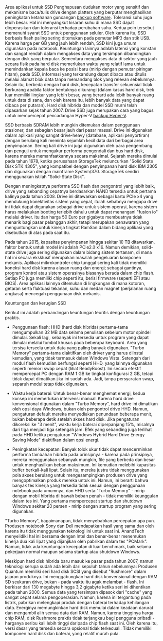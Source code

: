 Area aplikasi untuk SSD
Penghapusan dudukan motor yang sensitif dan mekanisme baca/tulis drive dengan platters yang berputar menghasilkan peningkatan ketahanan guncangan [backup software](https://backupchain.com/en/backupchain/). Toleransi suhu juga lebih besar. Hal ini menyangkut kisaran suhu di mana SSD dapat dioperasikan dan toleransi terhadap perubahan suhu. Kedua poin tersebut memenuhi syarat SSD untuk penggunaan seluler. Oleh karena itu, SSD berbasis flash paling sering ditemukan pada pemutar MP3 dan stik USB. Karena harga per GB yang jauh lebih rendah, SSD kini juga umum digunakan pada notebook. Keuntungan lainnya adalah latensi yang konstan dan sangat rendah dalam mengakses data yang tersimpan dibandingkan dengan disk yang berputar. Sementara mengakses data di sektor yang jauh secara fisik pada hard disk memerlukan waktu yang relatif lama untuk memindahkan kepala baca ke posisi baru (mirip dengan pemutar piringan hitam), pada SSD, informasi yang terkandung dapat dibaca atau ditulis melalui alamat blok data tanpa memandang blok yang relevan sebelumnya. Selain itu, berbeda dengan hard disk, kecepatan transfer sekuensial tidak berkurang apabila faktor bentuknya dikurangi (dalam kasus hard disk, trek luar memiliki lingkar yang lebih besar, yang berarti ada lebih banyak ruang untuk data di sana, dan oleh karena itu, lebih banyak data yang dapat dibaca per putaran). Hard disk hibrida dan model SSD murni telah dipasarkan sejak tahun 2007. Drive SSD juga merupakan cara yang bagus untuk mempercepat pencadangan Hyper-V [backup Hyper-V](https://backupchain.com/en/hyper-v-backup/). 

SSD berbasis SDRAM lebih mungkin ditemukan dalam penggunaan stasioner, dan sebagian besar jauh dari pasar massal. Drive ini digunakan dalam aplikasi yang sangat drive-heavy (database, aplikasi penyortiran) dengan berulang kali meminta sejumlah kecil data dari berbagai area penyimpanan. Sering kali drive ini juga digunakan oleh para pengembang dan penguji untuk mengukur performa pengendali dan bus hard disk, karena mereka memanfaatkannya secara maksimal. Sejarah mereka dimulai pada tahun 1978, ketika perusahaan StorageTek meluncurkan "Solid State Disk STK 4305", yang kompatibel dengan penyimpanan hard disk IBM 2305 dan digunakan dengan mainframe System/370. StorageTek sendiri menggunakan istilah "Solid-State Disk". 

Dengan meningkatnya performa SSD flash dan pengontrol yang lebih baik, drive yang sebanding cepatnya berdasarkan NAND tersedia untuk pertama kalinya pada tahun 2008. Drive ini ditawarkan sebagai kartu PCIe x4 yang mendukung konektivitas sistem yang cepat, itulah sebabnya mengapa drive ini tidak dapat digunakan sebagai drive untuk sistem operasi, karena sistem harus melakukan booting terlebih dahulu untuk dapat menangani "fusion io" melalui driver. Itu dan harga 50 Euro per gigabyte membuatnya tidak menarik bagi pasar pelanggan akhir, tetapi merupakan penawaran yang menguntungkan untuk kinerja tingkat RamSan dalam bidang aplikasi yang disebutkan di atas pada saat itu.

Pada tahun 2015, kapasitas penyimpanan hingga sekitar 10 TB ditawarkan, faktor bentuk untuk model ini adalah PCIe2.0 x16.
Namun demikian, solid-state drive juga sering digunakan dalam bidang sistem tertanam, di mana hal ini secara eksklusif merupakan masalah pengeluaran komponen mekanis. Aplikasi mikrokontroler chip tunggal sering kali tidak memiliki koneksi hard disk karena alasan ruang dan energi; sebagai gantinya, program kontrol atau sistem operasinya biasanya berada dalam chip flash. Setiap PC juga memiliki chip seperti itu; berisi firmware (seperti EFI atau BIOS). 
Area aplikasi lainnya ditemukan di lingkungan di mana kotoran, getaran serta fluktuasi tekanan, suhu dan medan magnet (perjalanan ruang angkasa) mencegah penggunaan disk mekanis. 


Keuntungan dan kerugian SSD

Berikut ini adalah perbandingan keuntungan teoritis dengan keuntungan praktis. 

- Penggunaan flash: HHD (hard disk hibrida) pertama-tama mengumpulkan 32 MB data selama penulisan sebelum motor spindel dimulai. Sekali lagi, sebanyak ini tersedia untuk program yang dapat dimulai melalui tombol khusus pada beberapa keyboard. Area yang tersisa tersedia untuk data yang paling banyak digunakan.
"Turbo Memory" pertama-tama diaktifkan oleh driver yang harus diinstal kemudian, yang tidak termasuk dalam Windows Vista. Setengah dari modul flash kemudian berfungsi seperti HHD, yang lainnya digunakan seperti memori swap cepat (lihat ReadyBoost). Ini secara efektif mempercepat PC dengan RAM 1 GB ke tingkat konfigurasi 2 GB, tetapi tidak dapat dimatikan jika ini sudah ada. Jadi, tanpa persyaratan swap, separuh modul tetap tidak digunakan.

- Waktu kerja baterai: Untuk benar-benar menghemat energi, kedua konsep ini memerlukan intervensi manual. Karena hard drive konvensional digunakan dalam "Turbo Memory", hard drive ini dimatikan oleh opsi daya Windows, bukan oleh pengontrol drive HHD. Namun, pengaturan default mereka menyediakan penundaan beberapa menit, bukan beberapa detik setelah akses hard disk. Jika pengaturan dikoreksi ke "3 menit", waktu kerja baterai diperpanjang 15%, misalnya dari tiga menjadi tiga setengah jam. Efek yang sebanding juga terlihat pada HHD ketika pengaturan "Windows Hybrid Hard Drive Energy Saving Mode" diaktifkan dalam opsi energi. 


- Peningkatan kecepatan: Banyak tolok ukur tidak dapat mencerminkan performa tambahan hibrida pada prinsipnya - karena pada prinsipnya, mereka menggunakan sebanyak mungkin, file yang berbeda dan besar untuk menghasilkan beban maksimum. Ini kemudian melebihi kapasitas buffer berkali-kali lipat. Selain itu, mereka justru tidak menggunakan pola akses berulang untuk mengesampingkan produsen drive yang mengoptimalkan produk mereka untuk ini. Namun, ini berarti bahwa banyak tes kinerja yang tersedia tidak sesuai dengan penggunaan notebook pada umumnya, dan HHD serta "Turbo Memory" - mirip dengan mobil hibrida di bawah beban penuh - tidak memiliki keunggulan dalam tes ini. Yang pertama mempercepat startup dan shutdown Windows sekitar 20 persen - mirip dengan startup program yang sering digunakan.

"Turbo Memory", bagaimanapun, tidak menyebabkan percepatan apa pun. Produsen notebook Sony dan Dell mendapatkan hasil yang sama dan oleh karena itu tidak menggunakan teknologi ini untuk saat ini. AnandTech menyelidiki hal ini bersama dengan Intel dan benar-benar menemukan kinerja dua kali lipat yang dijanjikan oleh pabrikan dalam tes "PCMark". Namun, tidak ada keuntungan kecepatan di luar benchmark, baik selama pekerjaan normal maupun selama startup atau shutdown Windows.

Meskipun hard disk hibrida baru masuk ke pasar pada tahun 2007, namun teknologi serupa sudah ada lebih dari sepuluh tahun sebelumnya: Produsen Quantum memiliki seri hard disk SCSI yang disebut "Rushmore" dalam jajaran produknya. Ini menggabungkan hard disk konvensional dengan RAM SD seukuran drive, bukan - pada waktu itu agak melambat - flash. Ini berkisar dari 130 megabyte hingga 3,2 gigabyte ketika seri ini dihentikan pada tahun 2000. Semua data yang tersimpan dipasok dari "cache" yang sangat cepat selama pengoperasian. Namun, karena ini tergantung pada listrik, pabrikan melengkapi produk dengan baterai terhadap kehilangan data. Energinya memungkinkan hard disk memulai dalam keadaan darurat dan mengambil alih semua data dari RAM. Namun, karena tingginya harga chip RAM, disk Rushmore praktis tidak terjangkau bagi pengguna pribadi - harganya seribu kali lebih tinggi daripada chip flash saat ini. Oleh karena itu, versi dasar yang tersedia secara opsional tidak terkecuali: Tidak memiliki komponen hard disk dan baterai, yang relatif murah pula. 
